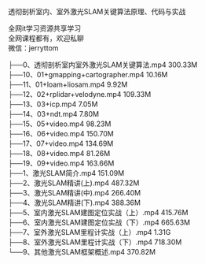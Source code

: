 透彻剖析室内、室外激光SLAM关键算法原理、代码与实战

全网it学习资源共享学习<br>全网课程都有，欢迎私聊<br>微信：jerryttom<br>

├──0、透彻剖析室内室外激光SLAM关键算法.mp4 300.33M<br> ├──10、01+gmapping+cartographer.mp4 10.16M<br> ├──11、01+loam+liosam.mp4 9.92M<br> ├──12、02+rplidar+velodyne.mp4 109.33M<br> ├──13、03+icp.mp4 7.05M<br> ├──14、03+ndt.mp4 7.80M<br> ├──15、05+video.mp4 98.23M<br> ├──16、06+video.mp4 150.70M<br> ├──17、07+video.mp4 134.69M<br> ├──18、08+video.mp4 81.26M<br> ├──19、09+video.mp4 163.66M<br> ├──1、激光SLAM简介.mp4 151.09M<br> ├──2、激光SLAM精讲(上).mp4 487.32M<br> ├──3、激光SLAM精讲(中).mp4 266.40M<br> ├──4、激光SLAM精讲(下).mp4 388.36M<br> ├──5、室内激光SLAM建图定位实战（上）.mp4 415.76M<br> ├──6、室内激光SLAM建图定位实战（下）.mp4 665.63M<br> ├──7、室外激光SLAM里程计实战（上）.mp4 1.31G<br> ├──8、室外激光SLAM里程计实战（下）.mp4 718.30M<br> └──9、其他激光SLAM框架概述.mp4 370.82M